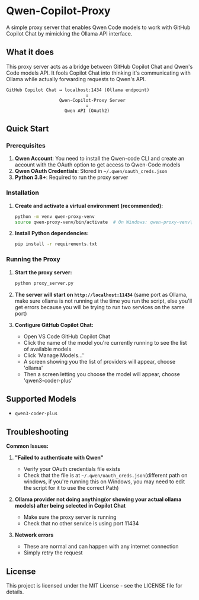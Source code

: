 # Qwen-Copilot-Proxy

A simple proxy server that enables Qwen Code models to work with GitHub Copilot Chat by mimicking the Ollama API interface.

## What it does

This proxy server acts as a bridge between GitHub Copilot Chat and Qwen's Code models API. It fools Copilot Chat into thinking it's communicating with Ollama while actually forwarding requests to Qwen's API.

```
GitHub Copilot Chat ↔️ localhost:1434 (Ollama endpoint) 
                              ↓
                    Qwen-Copilot-Proxy Server
                              ↓
                      Qwen API (OAuth2)
```

## Quick Start

### Prerequisites

1. **Qwen Account**: You need to install the Qwen-code CLI and create an account with the OAuth option to get access to Qwen-Code models
2. **Qwen OAuth Credentials**: Stored in `~/.qwen/oauth_creds.json`
3. **Python 3.8+**: Required to run the proxy server

### Installation

1. **Create and activate a virtual environment (recommended):**
   ```bash
   python -m venv qwen-proxy-venv
   source qwen-proxy-venv/bin/activate  # On Windows: qwen-proxy-venv\Scripts\activate
   ```

2. **Install Python dependencies:**
   ```bash
   pip install -r requirements.txt
   ```

### Running the Proxy

1. **Start the proxy server:**
   ```bash
   python proxy_server.py
   ```

2. **The server will start on `http://localhost:11434`** (same port as Ollama, make sure ollama is not running at the time you run the script, else you'll get errors because you will be trying to run two services on the same port)

3. **Configure GitHub Copilot Chat:**
   - Open VS Code GitHub Copilot Chat
   - Click the name of the model you're currently running to see the list of available models
   - Click 'Manage Models...'
   - A screen showing you the list of providers will appear, choose 'ollama'
   - Then a screen letting you choose the model will appear, choose 'qwen3-coder-plus'

## Supported Models

- `qwen3-coder-plus`

## Troubleshooting

**Common Issues:**

1. **"Failed to authenticate with Qwen"**
   - Verify your OAuth credentials file exists
   - Check that the file is at `~/.qwen/oauth_creds.json`(different path on windows, if you're running this on Windows, you may need to edit the script for it to use the correct Path)

2. **Ollama provider not doing anything(or showing your actual ollama models) after being selected in Copilot Chat**
   - Make sure the proxy server is running
   - Check that no other service is using port 11434

3. **Network errors**
   - These are normal and can happen with any internet connection
   - Simply retry the request

## License

This project is licensed under the MIT License - see the LICENSE file for details.
